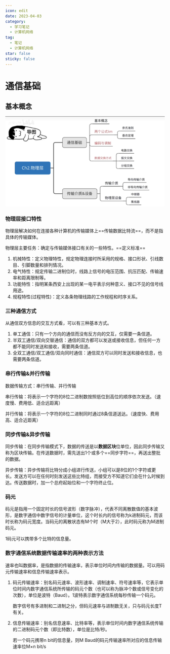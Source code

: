 ```yaml
---
icon: edit
date: 2023-04-03
category:
  - 学习笔记
  - 计算机网络
tag:
  - 笔记
  - 计算机网络
star: false
sticky: false
---
```


# 通信基础

## 基本概念

<!-- more -->
![1](./assets/1.png)

### 物理层接口特性

物理层解决如何在连接各种计算机的传输媒体上==传输数据比特流==，而不是指具体的传输媒体。

物理层主要任务：确定与传输媒体接口有关的一些特性。==定义标准==

1. 机械特性：定义物理特性，规定物理连接时所采用的规格、接口形状、引线数目、引脚数量和排列情况。
2. 电气特性：规定传输二进制位时，线路上信号的电压范围、抗压匹配、传输速率和距离限制等。
3. 功能特性：指明某条西安上出现的某一电平表示何种意义、接口不见的信号线用途。
4. 规程特性(过程特性)：定义各条物理线路的工作规程和时序关系。
<!-- more -->
### 三种通信方式

从通信双方信息的交互方式看，可以有三种基本方式。

1. 单工通信：只有一个方向的通信而没有反方向的交互，仅需要一条信道。
2. 半双工通信/双向交替通信：通信的双方都可以发送或接收信息，但任何一方都不能同时发送和接收，需要两条信道。
3. 全双工通信/双工通信/双向同时通信：通信双方可以同时发送和接收信息，也需要两条信道。

### 串行传输&并行传输

数据传输方式：串行传输、并行传输

串行传输：将表示一个字符的8位二进制数按照低位到高位的顺序依次发送。（速度慢、费用低、适合远距离）

并行传输：将表示一个字符的8位二进制同时通过8条信道送达。（速度快、费用高、适合近距离）

### 同步传输&异步传输

同步传输：在同步传输模式下，数据的传送是以**数据区块**位单位，因此同步传输又称为区块传输。在传送数据时，需先送出1个或多个==同步字符==，再送出整批的数据。

异步传输：异步传输将比特分成小组进行传送，小组可以是8位的1个字符或更长。发送方可以在任何时刻发送这些比特组，而接受方不知道它们会在什么时候到达。传送数据时，加一个总府起始位和一个字符终止位。

### 码元

码元是指用一个固定时长的信号波形（数字脉冲），代表不同离散数值的基本波形，是数字通信中数字信号的计量单位，这个时长内的信号称为k进制码元，而该时长称为码元宽度。当码元的离散状态有M个时（M大于2），此时码元称为M进制码元。

1码元可以携带多个比特的信息量。

### 数字通信系统数据传输速率的两种表示方法

速率也叫数据率，是指数据的传输速率，表示单位时间内传输的数据量。可以用码元传输速率和信息传输速率表示。

1. 码元传输速率：别名码元速率、波形速率、调制速率、符号速率等，它表示单位时间内数字通信系统所传输的码元个数（也可以称为脉冲个数或信号变化的次数），单位是波特（Baud）。1波特表示数字通信系统每秒传输一个码元。

   数字信号有多进制和二进制之分，但码元速率与进制数无关，只与码元长度T有关。

2. 信息传输速率：别名信息速率、比特率等，表示单位时间内数字通信系统传输的二进制码元个数（即比特数），单位是比特/秒。

   若一个码元携带n bit的信息量，则M Baud的码元传输速率所对应的信息传输速率位M×n bit/s

